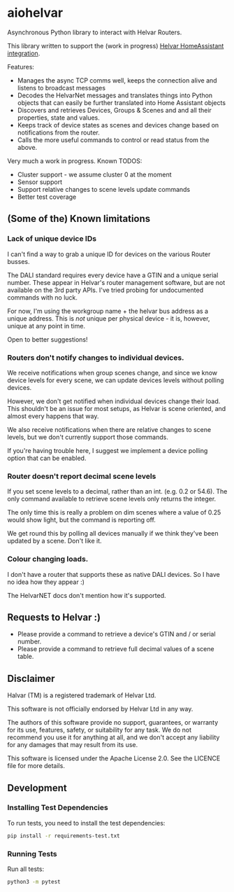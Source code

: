 # aiohelvar
Asynchronous Python library to interact with Helvar Routers.

This library written to support the (work in progress) [Helvar HomeAssistant integration](https://github.com/tomplayford/homeassistant_helvar/). 

Features:
* Manages the async TCP comms well, keeps the connection alive and listens to broadcast messages
* Decodes the HelvarNet messages and translates things into Python objects that can easily be further translated into Home Assistant objects
* Discovers and retrieves Devices, Groups & Scenes and and all their properties, state and values.
* Keeps track of device states as scenes and devices change based on notifications from the router.
* Calls the more useful commands to control or read status from the above.

Very much a work in progress. Known TODOS:

* Cluster support - we assume cluster 0 at the moment
* Sensor support
* Support relative changes to scene levels update commands
* Better test coverage

## (Some of the) Known limitations 

### Lack of unique device IDs

I can't find a way to grab a unique ID for devices on the various Router busses. 

The DALI standard requires every device have a GTIN and a unique serial number. These appear in Helvar's router management software, but are not available on the 3rd party APIs. I've tried probing for undocumented commands with no luck. 

For now, I'm using the workgroup name + the helvar bus address as a unique address. This is *not* unique per physical device - it is, however, unique at any point in time. 

Open to better suggestions!

### Routers don't notify changes to individual devices.

We receive notifications when group scenes change, and since we know device levels for every scene, we can update devices levels without polling devices. 

However, we don't get notified when individual devices change their load. This shouldn't be an issue for most setups, as Helvar is scene oriented, and almost every happens that way. 

We also receive notifications when there are relative changes to scene levels, but we don't currently support those commands. 

If you're having trouble here, I suggest we implement a device polling option that can be enabled. 

### Router doesn't report decimal scene levels

If you set scene levels to a decimal, rather than an int. (e.g. 0.2 or 54.6). The only command available to retrieve scene levels only
returns the integer. 

The only time this is really a problem on dim scenes where a value of 0.25 would show light, but the command is reporting off. 

We get round this by polling all devices manually if we think they've been updated by a scene. Don't like it. 

### Colour changing loads.

I don't have a router that supports these as native DALI devices. So I have no idea how they appear :)

The HelvarNET docs don't mention how it's supported. 


## Requests to Helvar :)

* Please provide a command to retrieve a device's GTIN and / or serial number.
* Please provide a command to retrieve full decimal values of a scene table.

## Disclaimer

Halvar (TM) is a registered trademark of Helvar Ltd.

This software is not officially endorsed by Helvar Ltd in any way.

The authors of this software provide no support, guarantees, or warranty for its use, features, safety, or suitability for any task. We do not recommend you use it for anything at all, and we don't accept any liability for any damages that may result from its use.

This software is licensed under the Apache License 2.0. See the LICENCE file for more details. 

## Development

### Installing Test Dependencies

To run tests, you need to install the test dependencies:

```bash
pip install -r requirements-test.txt
```

### Running Tests

Run all tests:

```bash
python3 -m pytest
```


